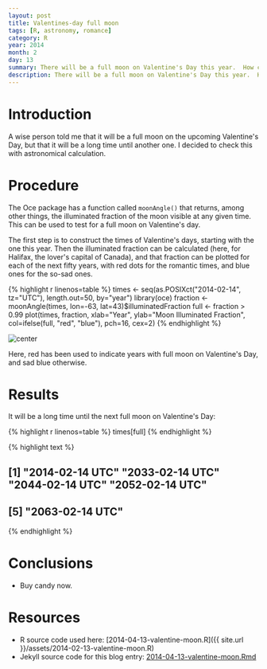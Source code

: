 ```yaml
---
layout: post
title: Valentines-day full moon
tags: [R, astronomy, romance]
category: R
year: 2014
month: 2
day: 13
summary: There will be a full moon on Valentine's Day this year.  How common is that?
description: There will be a full moon on Valentine's Day this year.  How common is that?
---
```


# Introduction

A wise person told me that it will be a full moon on the upcoming Valentine's Day, but that it will be a long time until another one.  I decided to check this with astronomical calculation.

# Procedure

The Oce package has a function called ``moonAngle()`` that returns, among other things, the illuminated fraction of the moon visible at any given time.  This can be used to test for a full moon on Valentine's day.

The first step is to construct the times of Valentine's days, starting with the one this year.  Then the illuminated fraction can be calculated (here, for Halifax, the lover's capital of Canada), and that fraction can be plotted for each of the next fifty years, with red dots for the romantic times, and blue ones for the so-sad ones.


{% highlight r linenos=table %}
times <- seq(as.POSIXct("2014-02-14", tz="UTC"), length.out=50, by="year")
library(oce)
fraction <- moonAngle(times, lon=-63, lat=43)$illuminatedFraction
full <- fraction > 0.99
plot(times, fraction, xlab="Year", ylab="Moon Illuminated Fraction",
     col=ifelse(full, "red", "blue"), pch=16, cex=2)
{% endhighlight %}

![center](http://dankelley.github.io/figs/2014-02-13-valentine-moon/valentines-1.png) 

Here, red has been used to indicate years with full moon on Valentine's Day, and sad blue otherwise.

# Results

It will be a long time until the next full moon on Valentine's Day:

{% highlight r linenos=table %}
times[full]
{% endhighlight %}



{% highlight text %}
## [1] "2014-02-14 UTC" "2033-02-14 UTC" "2044-02-14 UTC" "2052-02-14 UTC"
## [5] "2063-02-14 UTC"
{% endhighlight %}

# Conclusions

* Buy candy now.

# Resources

* R source code used here: [2014-04-13-valentine-moon.R]({{ site.url }}/assets/2014-02-13-valentine-moon.R)
* Jekyll source code for this blog entry: [2014-04-13-valentine-moon.Rmd](https://raw.github.com/dankelley/dankelley.github.io/master/assets/2014-04-13-valentine-moon.Rmd)
